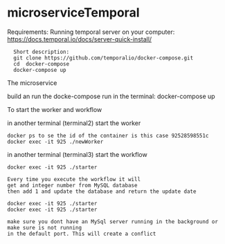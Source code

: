 # microserviceTemporal
Requirements:
    Running temporal server on your computer:
      https://docs.temporal.io/docs/server-quick-install/
      
      Short description:
      git clone https://github.com/temporalio/docker-compose.git
      cd  docker-compose
      docker-compose up


The microservice

build an run the docke-compose
run in the terminal:
docker-compose up 

To start the worker and workflow

in another terminal (terminal2)
  start the worker
  
    docker ps to se the id of the container is this case 92528598551c
    docker exec -it 925 ./newWorker 

in another terminal (terminal3)
  start the workflow
  
    docker exec -it 925 ./starter     
    
    Every time you execute the workflow it will
    get and integer number from MySQL database
    then add 1 and update the database and return the update date
    
    docker exec -it 925 ./starter
    docker exec -it 925 ./starter
    
    make sure you dont have an MySql server running in the background or make sure is not running
    in the default port. This will create a conflict

